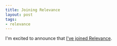 ```yaml
---
title: Joining Relevance
layout: post
tags:
- relevance
---
```

I'm excited to announce that [I've joined Relevance](http://thinkrelevance.com/blog/2007/08/01/relevance-welcomes-jason-rudolph-as-principal-software-engineer.html).
